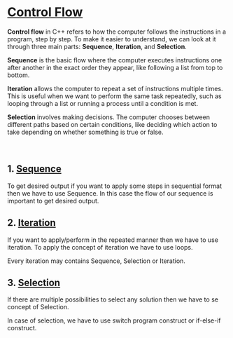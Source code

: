 # [Control Flow](#control-flow)
**Control flow** in C++ refers to how the computer follows the instructions in a program, step by step. To make it easier to understand, we can look at it through three main parts: **Sequence**, **Iteration**, and **Selection**.<br>

**Sequence** is the basic flow where the computer executes instructions one after another in the exact order they appear, like following a list from top to bottom.<br>

**Iteration** allows the computer to repeat a set of instructions multiple times. This is useful when we want to perform the same task repeatedly, such as looping through a list or running a process until a condition is met.<br>

**Selection** involves making decisions. The computer chooses between different paths based on certain conditions, like deciding which action to take depending on whether something is true or false.<br>
<br>
<br>

## 1. [Sequence](#1-sequence)
To get desired output if you want to apply some steps in sequential format then we have to use Sequence. In this case the flow of our sequence is important to get desired output.




## 2. [Iteration](#2-iteration)
If you want to apply/perform in the repeated manner then we have to use iteration. To apply the concept of iteration we have to use loops.<br>

Every iteration may contains Sequence, Selection or Iteration.<br>

## 3. [Selection](#3-selection)
If there are multiple possibilities to select any solution then we have to se concept of Selection.<br>

In case of selection, we have to use switch program construct or if-else-if construct.<br>

